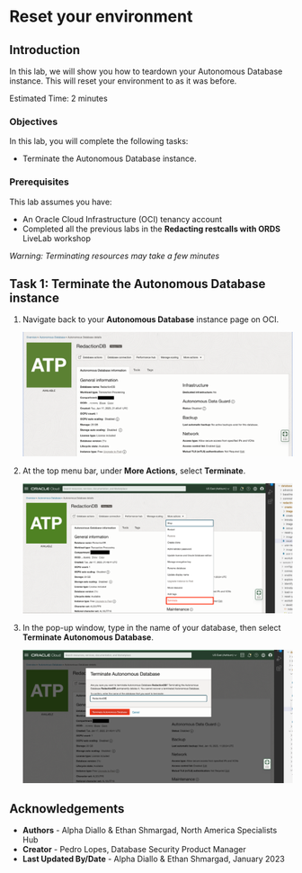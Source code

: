 # Reset your environment

## Introduction

In this lab, we will show you how to teardown your Autonomous Database instance. This will reset your environment to as it was before.

Estimated Time: 2 minutes

### Objectives

In this lab, you will complete the following tasks:

- Terminate the Autonomous Database instance.

### Prerequisites

This lab assumes you have:
- An Oracle Cloud Infrastructure (OCI) tenancy account
- Completed all the previous labs in the **Redacting restcalls with ORDS** LiveLab workshop

*Warning: Terminating resources may take a few minutes*

## Task 1: Terminate the Autonomous Database instance

1. Navigate back to your **Autonomous Database** instance page on OCI.

    ![ADB page](images/adb-page.png)

2. At the top menu bar, under **More Actions**, select **Terminate**.

    ![More actions](images/more-actions.png)

3. In the pop-up window, type in the name of your database, then select **Terminate Autonomous Database**.

    ![Terminate adb](images/terminate.png)



## Acknowledgements

- **Authors** - Alpha Diallo & Ethan Shmargad, North America Specialists Hub
- **Creator** - Pedro Lopes, Database Security Product Manager
- **Last Updated By/Date** - Alpha Diallo & Ethan Shmargad, January 2023